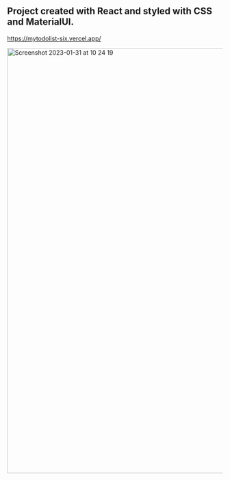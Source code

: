 ## Project created with React and styled with CSS and MaterialUI.
https://mytodolist-six.vercel.app/

<img width="995" alt="Screenshot 2023-01-31 at 10 24 19" src="https://user-images.githubusercontent.com/100241036/215772490-0bf41ae2-1c93-4d0d-b841-023008a2b690.png">

